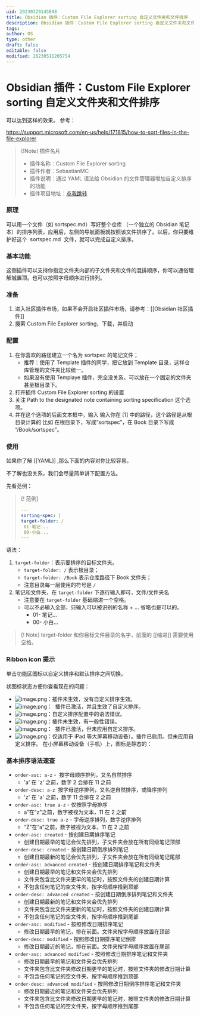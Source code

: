 ```yaml
---
uid: 20230329145808
title: Obsidian 插件：Custom File Explorer sorting 自定义文件夹和文件排序
description: Obsidian 插件：Custom File Explorer sorting 自定义文件夹和文件排序
tags: 
author: OS
type: other
draft: false
editable: false
modified: 20230511205754
---
```


# Obsidian 插件：Custom File Explorer sorting 自定义文件夹和文件排序

可以达到这样的效果。 参考：

<https://support.microsoft.com/en-us/help/171815/how-to-sort-files-in-the-file-explorer>

> [!Note] 插件名片
> - 插件名称：Custom File Explorer sorting
> - 插件作者：SebastianMC
> - 插件说明：通过 YAML 语法给 Obsidian 的文件管理器增加自定义排序的功能
> - 插件项目地址：[点我跳转](https://github.com/SebastianMC/obsidian-custom-sort)

### 原理

可以用一个文件（如 sortspec.md）写好整个仓库 （一个独立的 Obsidian 笔记本）的排序列表，应用后，左侧的导航面板就按照该文件排序了。以后，你只要维护好这个  sortspec.md  文件，就可以完成自定义排序。

### 基本功能

这侧插件可以支持你指定文件夹内部的子文件夹和文件的混排顺序，你可以通俗理解城置顶。也可以按照字母顺序进行排列。

### 准备

1. 进入社区插件市场，如果不会开启社区插件市场，请参考：[[Obsidian 社区插件]]
2. 搜索 Custom File Explorer sorting，下载，并启动

### 配置

1. 在你喜欢的路径建立一个名为 sortspec 的笔记文件；
    - 推荐：使用了 Template 插件的同学，把它放到 Template 目录，这样仓库管理的文件夹比较统一。
    - 如果没有使用 Templaye 插件，完全没关系，可以放在一个固定的文件夹甚至根目录下。
2. 打开插件 Custom File Explorer sorting 的设置
3. 关注 Path to the designated note containing sorting specification 这个选项。
4. 并在这个选项的后面文本框中，输入 输入你在 [1] 中的路径，这个路径是从根目录计算的 比如 在根目录下，写成“sortspec”，在 Book 目录下写成 “/Book/sortspec”。

### 使用

如果你了解 [[YAML]] ,那么下面的内容对你比较容易。

不了解也没关系，我们会尽量简单讲下配置方法。

先看范例：

> [! 范例]
>
> ```YAML
> ---
> sorting-spec: |
> target-folder: /
>  01-笔记...
>  00-小白...
> ---
> ```

语法：

1. `target-folder`：表示要排序的目标文件夹。
    - `target-folder: /` 表示根目录；
    - `target-folder: /Book` 表示仓库路径下 Book 文件夹；
    - 注意目录每一层使用的符号是 `/`
2. 笔记和文件夹，在 `target-folder` 下逐行输入即可，文件/文件夹名
    - 注意要在 `target-folder` 基础缩进一个空格。
    - 可以不必输入全部，只输入可以被识别的名称 + ... 省略也是可以的。
        - 01- 笔记...
        - 00- 小白...

> [! Note]
> target-folder 和你目标文件目录的名字，前面的 [[缩进]] 需要使用空格。

### Ribbon icon 提示

单击功能区图标以自定义排序和默认排序之间切换。

状图标状态方便你查看现在的问题：

- ![image.png](https://cdn.pkmer.cn/images/20230507123118.png!pkmer)：插件未生效，没有自定义排序生效。
- ![image.png](https://cdn.pkmer.cn/images/28da170461b48881ceb144ff0e9e1981_MD5.png!pkmer)：  插件已激活，并且生效了自定义排序。
- ![image.png](https://cdn.pkmer.cn/images/e0cb82c19128ed14fa03e2bcccb39865_MD5.png!pkmer)：自定义排序配置中的语法错误。
- ![image.png](https://cdn.pkmer.cn/images/20230507123133.png!pkmer)：插件未生效，有一般性错误。
- ![image.png](https://cdn.pkmer.cn/images/20230507123153.png!pkmer)：  插件已激活，但未应用自定义排序。
- ![image.png](https://cdn.pkmer.cn/images/20230507123206.png!pkmer)：仅适用于 iPad 等大屏幕移动设备）。插件已启用。但未应用自定义排序。
    在小屏幕移动设备（手机）上，图标是静态的：

### 基本排序语法速查

- `order-asc: a-z` -  按字母顺序排列，又名自然排序
    - 'a' 在 'z' 之前，数字 2 会排在 11 之前
- `order-desc: a-z`  按字母逆序排列，又名逆自然排序，或降序排列
    - 'z' 在 'a' 之前，数字 11 会排在 2 之前
- `order-asc: true a-z` - 仅按照字母排序
    - a”在“z”之前，数字被视为文本，11 在 2 之前
- `order-desc: true a-z` - 字母逆序排列，数字逆序排列
    - “Z”在“a”之前，数字被视为文本，11 在 2 之前
- `order-asc: created` - 按创建日期排序笔记
    - 创建日期最早的笔记会优先排列，子文件夹会放在所有同级笔记顶部
- `order-desc: created` - 按创建日期倒序排列笔记
    - 创建日期最新的笔记会优先排列，子文件夹会放在所有同级笔记尾部
- `order-asc: advanced created` - 按创建日期排序笔记和文件夹
    - 创建日期最早的笔记和文件夹会优先排列
    - 文件夹包含比文件夹更早的笔记时，按照文件夹的创建日期计算
    - 不包含任何笔记的空文件夹，按字母顺序推到顶部
- `order-desc: advanced created` - 按创建日期倒序排列笔记和文件夹
    - 创建日期最新的笔记和文件夹会优先排列
    - 文件夹包含比文件夹更新的笔记时，按照文件夹的创建日期计算
    - 不包含任何笔记的空文件夹，按字母顺序推到尾部
- `order-asc: modified` - 按照修改日期排序笔记
    - 修改日期最早的笔记，排在前面。文件夹按字母顺序放置在顶部
- `order-desc: modified` - 按照修改日期排序笔记倒排
    - 修改日期最近的笔记，排在前面。文件夹按字母顺序放置在尾部
- `order-asc: advanced modified` - 按照修改日期排序笔记和文件夹
    - 修改日期最早的笔记和文件夹会优先排列
    - 文件夹包含比文件夹修改日期更早的笔记时，按照文件夹的修改日期计算
    - 不包含任何笔记的空文件夹，按字母顺序推到顶部
- `order-desc: advanced modified` - 按照修改日期倒序排序笔记和文件夹
    - 修改日期最近的笔记和文件夹会优先排列
    - 文件夹包含比文件夹修改日期更早的笔记时，按照文件夹的修改日期计算
    - 不包含任何笔记的空文件夹，按字母顺序推到尾部
